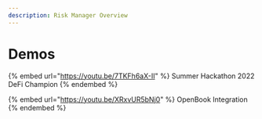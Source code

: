 ```yaml
---
description: Risk Manager Overview
---
```


# Demos

{% embed url="https://youtu.be/7TKFh6aX-II" %}
Summer Hackathon 2022 DeFi Champion
{% endembed %}

{% embed url="https://youtu.be/XRxvUR5bNj0" %}
OpenBook Integration
{% endembed %}


